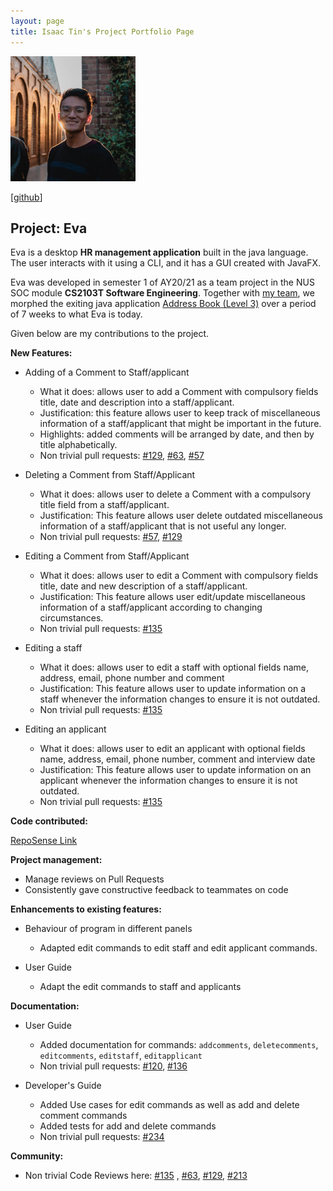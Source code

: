 ```yaml
---
layout: page
title: Isaac Tin's Project Portfolio Page
---
```

<img src="../images/isaactin.png" width="200px">

[[github](http://github.com/IsaacTin)]


## Project: Eva

Eva is a desktop **HR management application** built in the java language. 
The user interacts with it using a CLI, and it has a GUI created with JavaFX.

Eva was developed in semester 1 of AY20/21 as a team project in the NUS SOC module **CS2103T Software Engineering**.
Together with [my team](https://ay2021s1-cs2103t-w13-1.github.io/tp/AboutUs.html), we morphed the exiting java application
[Address Book (Level 3)](https://se-education.org/addressbook-level3/) over a period of 7 weeks to what Eva is today.

Given below are my contributions to the project.

**New Features:**

- Adding of a Comment to Staff/applicant
  - What it does: allows user to add a Comment with compulsory fields title, date and description into a staff/applicant.
  - Justification: this feature allows user to keep track of miscellaneous information of a staff/applicant that might be important in the future.
  - Highlights: added comments will be arranged by date, and then by title alphabetically.
  - Non trivial pull requests: [#129](https://github.com/AY2021S1-CS2103T-W13-1/tp/pull/129), [#63](https://github.com/AY2021S1-CS2103T-W13-1/tp/pull/63), [#57](https://github.com/AY2021S1-CS2103T-W13-1/tp/pull/57/files)
  
- Deleting a Comment from Staff/Applicant
  - What it does: allows user to delete a Comment with a compulsory title field from a staff/applicant.
  - Justification: This feature allows user delete outdated miscellaneous information of a staff/applicant that is not useful any longer.
  - Non trivial pull requests: [#57](https://github.com/AY2021S1-CS2103T-W13-1/tp/pull/57), [#129](https://github.com/AY2021S1-CS2103T-W13-1/tp/pull/129)
  
- Editing a Comment from Staff/Applicant
  - What it does: allows user to edit a Comment with compulsory fields title, date and new description of a staff/applicant.
  - Justification: This feature allows user edit/update miscellaneous information of a staff/applicant according to changing circumstances.
  - Non trivial pull requests: [#135](https://github.com/AY2021S1-CS2103T-W13-1/tp/pull/135)

- Editing a staff
  - What it does: allows user to edit a staff with optional fields name, address, email, phone number and comment
  - Justification: This feature allows user to update information on a staff whenever the information changes to ensure it is not outdated.
  - Non trivial pull requests: [#135](https://github.com/AY2021S1-CS2103T-W13-1/tp/pull/135)
  
- Editing an applicant
  - What it does: allows user to edit an applicant with optional fields name, address, email, phone number, comment and interview date
  - Justification: This feature allows user to update information on an applicant whenever the information changes to ensure it is not outdated.
  - Non trivial pull requests: [#135](https://github.com/AY2021S1-CS2103T-W13-1/tp/pull/135)


  

**Code contributed:**

[RepoSense Link](https://nus-cs2103-ay2021s1.github.io/tp-dashboard/#search=&sort=groupTitle&sortWithin=title&timeframe=commit&mergegroup=&groupSelect=groupByRepos&breakdown=false&tabOpen=true&tabType=authorship&zFR=false&tabAuthor=IsaacTin&tabRepo=AY2021S1-CS2103T-W13-1%2Ftp%5Bmaster%5D&authorshipIsMergeGroup=false&authorshipFileTypes=docs~functional-code~test-code)

**Project management:**

- Manage reviews on Pull Requests
- Consistently gave constructive feedback to teammates on code

**Enhancements to existing features:**

- Behaviour of program in different panels
    - Adapted edit commands to edit staff and edit applicant commands.
    
- User Guide
    - Adapt the edit commands to staff and applicants

**Documentation:**

- User Guide
    - Added documentation for commands: `addcomments`, `deletecomments`, `editcomments`, `editstaff`, `editapplicant`
    - Non trivial pull requests:  [#120](https://github.com/AY2021S1-CS2103T-W13-1/tp/pull/120), [#136](https://github.com/AY2021S1-CS2103T-W13-1/tp/pull/136)
    
- Developer's Guide
    - Added Use cases for edit commands as well as add and delete comment commands
    - Added tests for add and delete commands
    - Non trivial pull requests: [#234](https://github.com/AY2021S1-CS2103T-W13-1/tp/pull/234)
    
    
**Community:**

- Non trivial Code Reviews here: [#135](https://github.com/AY2021S1-CS2103T-W13-1/tp/pull/135) , [#63](https://github.com/AY2021S1-CS2103T-W13-1/tp/pull/63),
[#129](https://github.com/AY2021S1-CS2103T-W13-1/tp/pull/129), [#213](https://github.com/AY2021S1-CS2103T-W13-1/tp/pull/213)

